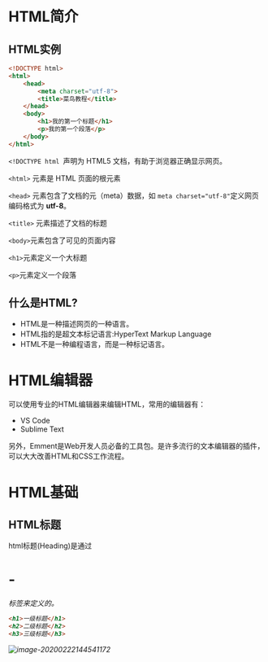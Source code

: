 # HTML简介

## HTML实例

```html
<!DOCTYPE html>
<html>
    <head>
        <meta charset="utf-8">
        <title>菜鸟教程</title>
    </head>
    <body>
        <h1>我的第一个标题</h1>
        <p>我的第一个段落</p>
    </body>
</html>
```

`<!DOCTYPE html `声明为 HTML5 文档，有助于浏览器正确显示网页。

`<html>` 元素是 HTML 页面的根元素

`<head>` 元素包含了文档的元（meta）数据，如 `meta charset="utf-8"`定义网页编码格式为 **utf-8**。

`<title>` 元素描述了文档的标题

`<body>`元素包含了可见的页面内容

`<h1>`元素定义一个大标题

`<p>`元素定义一个段落

## 什么是HTML?

- HTML是一种描述网页的一种语言。
- HTML指的是超文本标记语言:HyperText Markup Language
- HTML不是一种编程语言，而是一种标记语言。

# HTML编辑器

可以使用专业的HTML编辑器来编辑HTML，常用的编辑器有：

- VS Code
- Sublime Text

另外，Emment是Web开发人员必备的工具包。是许多流行的文本编辑器的插件，可以大大改善HTML和CSS工作流程。

# HTML基础

## HTML标题

html标题(Heading)是通过<h1>-<h6>标签来定义的。

```html
<h1>一级标题</h1>
<h2>二级标题</h2>
<h3>三级标题</h3>
```

![image-20200222144541172](C:\Users\admin\AppData\Roaming\Typora\typora-user-images\image-20200222144541172.png)

